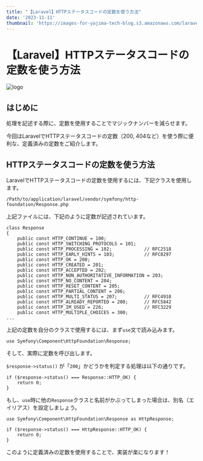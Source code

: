 ```yaml
---
title: "【Laravel】HTTPステータスコードの定数を使う方法"
date: '2023-11-11'
thumbnail: 'https://images-for-yajima-tech-blog.s3.amazonaws.com/laravel_logo.png'
---
```


# 【Laravel】HTTPステータスコードの定数を使う方法

![logo](https://images-for-yajima-tech-blog.s3.amazonaws.com/laravel_logo.png)

## はじめに

処理を記述する際に、定数を使用することでマジックナンバーを減らせます。

今回はLaravelでHTTPステータスコードの定数（200, 404など）を使う際に便利な、定義済みの定数をご紹介します。

## HTTPステータスコードの定数を使う方法

LaravelでHTTPステータスコードの定数を使用するには、下記クラスを使用します。

`/Path/to/application/laravel/vendor/symfony/http-foundation/Response.php`

上記ファイルには、下記のように定数が記述されています。

```php:Response.php
class Response
{
    public const HTTP_CONTINUE = 100;
    public const HTTP_SWITCHING_PROTOCOLS = 101;
    public const HTTP_PROCESSING = 102;            // RFC2518
    public const HTTP_EARLY_HINTS = 103;           // RFC8297
    public const HTTP_OK = 200;
    public const HTTP_CREATED = 201;
    public const HTTP_ACCEPTED = 202;
    public const HTTP_NON_AUTHORITATIVE_INFORMATION = 203;
    public const HTTP_NO_CONTENT = 204;
    public const HTTP_RESET_CONTENT = 205;
    public const HTTP_PARTIAL_CONTENT = 206;
    public const HTTP_MULTI_STATUS = 207;          // RFC4918
    public const HTTP_ALREADY_REPORTED = 208;      // RFC5842
    public const HTTP_IM_USED = 226;               // RFC3229
    public const HTTP_MULTIPLE_CHOICES = 300;
...
```

上記の定数を自分のクラスで使用するには、まず`use`文で読み込みます。

```php:任意のクラス
use Symfony\Component\HttpFoundation\Response;
```

そして、実際に定数を呼び出します。

`$response->status()` が「`200`」かどうかを判定する処理は以下の通りです。

```php:任意のクラス
if ($response->status() === Response::HTTP_OK) {
    return 0;
}
```

もし、`use`時に他の`Response`クラスと名前がかぶってしまった場合は、別名（エイリアス）を設定しましょう。

```php:任意のクラス
use Symfony\Component\HttpFoundation\Response as HttpResponse;

if ($response->status() === HttpResponse::HTTP_OK) {
    return 0;
}
```

このように定義済みの定数を使用することで、実装が楽になります！
